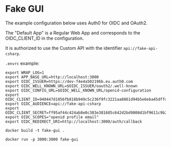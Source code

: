 # Fake GUI

The example configuration below uses Auth0 for OIDC and OAuth2.

The "Default App" is a Regular Web App and corresponds to the OIDC_CLIENT_ID in the configuration.

It is authorized to use the Custom API with the identifier `api://fake-api-csharp`. 

`.envrc` example:

```
export WRAP_LOG=1
export APP_BASE_URL=http://localhost:3000
export OIDC_ISSUER=https://dev-f4e4a502196b.eu.auth0.com
export OIDC_WELL_KNOWN_URL=$OIDC_ISSUER/oauth2/.well-known
export OIDC_CONFIG_URL=$OIDC_WELL_KNOWN_URL/openid-configuration
export OIDC_CLIENT_ID=940447d1056fb818b949c5c236f9fc3221aa8861d94b5e6eba45dffd7a582ff5
export OIDC_AUDIENCE=api://fake-api-csharp
export OIDC_CLIENT_SECRET=ff95af44c424ab8e0c383e381685c642d2bd9808d1bf9611c9b2139dcdd200df
export OIDC_SCOPES="openid profile email"
export OIDC_REDIRECT_URI=http://localhost:3000/auth/callback
```

```
docker build -t fake-gui .
```

```
docker run -p 3000:3000 fake-gui
```